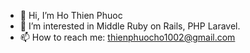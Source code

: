 - 👋 Hi, I’m Ho Thien Phuoc
- 👀 I’m interested in Middle Ruby on Rails, PHP Laravel.
- 📫 How to reach me: thienphuocho1002@gmail.com

<!---
ThienPhuoc1002/ThienPhuoc1002 is a ✨ special ✨ repository because its `README.md` (this file) appears on your GitHub profile.
You can click the Preview link to take a look at your changes.
<!-- - 🌱 I’m currently learning VueJS
- 💞️ I’m looking to collaborate on ... -->
